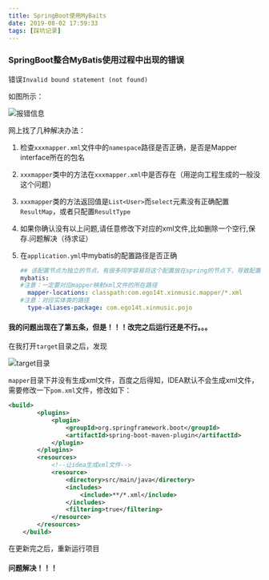 ```yaml
---
title: SpringBoot使用MyBaits
date: 2019-08-02 17:59:33
tags: [踩坑记录]
---
```


### SpringBoot整合MyBatis使用过程中出现的错误

错误`Invalid bound statement (not found)`

<!--truncate-->

如图所示：

![报错信息](https://cdn.ego1st.cn/postImg/Snipaste_2019-08-02_17-33-39.jpg)

网上找了几种解决办法：

1. 检查`xxxmapper.xml`文件中的`namespace`路径是否正确，是否是Mapper interface所在的包名

2. `xxxmapper`类中的方法在`xxxmapper.xml`中是否存在（用逆向工程生成的一般没这个问题）

3. `xxxmapper`类的方法返回值是`List<User>`而`select`元素没有正确配置`ResultMap`，或者只配置`ResultType`

4. 如果你确认没有以上问题,请任意修改下对应的xml文件,比如删除一个空行,保存.问题解决（待求证）

5. 在`application.yml`中mybatis的配置路径是否正确

   ```yaml
   ## 该配置节点为独立的节点，有很多同学容易将这个配置放在spring的节点下，导致配置无法被识别
   mybatis:
   #注意：一定要对应mapper映射xml文件的所在路径
     mapper-locations: classpath:com.ego14t.xinmusic.mapper/*.xml  
   #注意：对应实体类的路径
     type-aliases-package: com.ego14t.xinmusic.pojo  
   ```

#### 我的问题出现在了第五条，但是！！！改完之后运行还是不行。。。

   在我打开`target`目录之后，发现

   ![target目录](https://cdn.ego1st.cn/postImg/Snipaste_2019-08-02_17-54-09.jpg)

`mapper`目录下并没有生成xml文件，百度之后得知，IDEA默认不会生成xml文件，需要修改一下`pom.xml`文件，修改如下：

```xml
<build>
        <plugins>
            <plugin>
                <groupId>org.springframework.boot</groupId>
                <artifactId>spring-boot-maven-plugin</artifactId>
            </plugin>
        </plugins>
        <resources>
            <!--让idea生成xml文件-->
            <resource>
                <directory>src/main/java</directory>
                <includes>
                    <include>**/*.xml</include>
                </includes>
                <filtering>true</filtering>
            </resource>
        </resources>
    </build>
```

在更新完之后，重新运行项目

#### 问题解决！！！